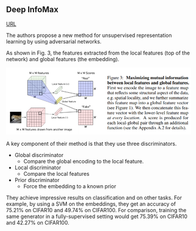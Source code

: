 ## Deep InfoMax

[URL](https://arxiv.org/pdf/1808.06670.pdf)

The authors propose a new method for unsupervised representation learning by using adversarial networks.

As shown in Fig. 3, the features extracted from the local features (top of the network) and global features (the embedding).

![](images/dmi/fig3.png)


A key component of their method is that they use three discriminators. 
* Global discriminator
  * Compare the global encoding to the local feature.
* Local discriminator
  * Compare the local features
* Prior discriminator
  * Force the embedding to a known prior
  
 
They achieve impressive results on classification and on other tasks. For example, by using a SVM on the embeddings, they get an accuracy of
 75.21% on CIFAR10 and 49.74% on CIFAR100. For comparison, training the same generator in a fully-supervised setting would get 75.39% on CIFAR10 and 42.27% on CIFAR100.
 
 
